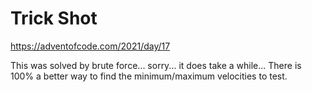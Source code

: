 Trick Shot
==========

https://adventofcode.com/2021/day/17

This was solved by brute force... sorry... it does take a while... There is 100% a better way to find the
minimum/maximum velocities to test.
